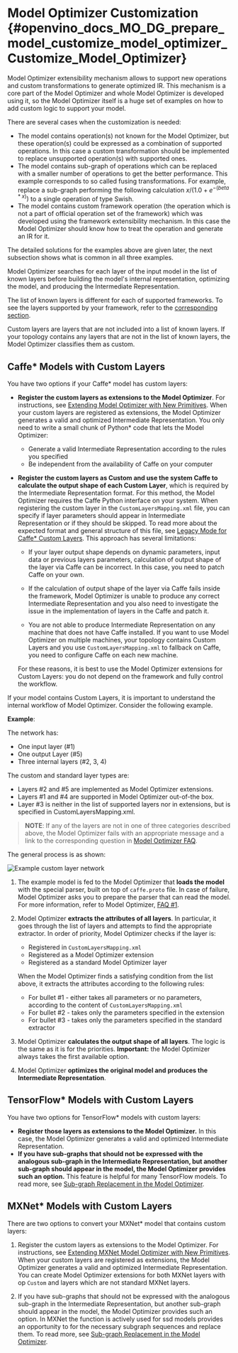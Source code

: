 # Model Optimizer Customization {#openvino_docs_MO_DG_prepare_model_customize_model_optimizer_Customize_Model_Optimizer}

Model Optimizer extensibility mechanism allows to support new operations and custom transformations to generate
optimized IR. This mechanism is a core part of the Model Optimizer and whole Model Optimizer is developed using it,
so the Model Optimizer itself is a huge set of examples on how to add custom logic to support your model.

There are several cases when the customization is needed:

* The model contains operation(s) not known for the Model Optimizer, but these operation(s) could be expressed as a 
combination of supported operations. In this case a custom transformation should be implemented to replace unsupported
operation(s) with supported ones.
* The model contains sub-graph of operations which can be replaced with a smaller number of operations to get the better
performance. This example corresponds to so called fusing transformations. For example, replace a sub-graph performing
the following calculation $x / (1.0 + e^{-(beta * x)})$ to a single operation of type Swish.
* The model contains custom framework operation (the operation which is not a part of official operation set of the
framework) which was developed using the framework extensibility mechanism. In this case the Model Optimizer should know
how to treat the operation and generate an IR for it.




The detailed solutions for the examples above are given later, the next subsection shows what is common in all three examples.


Model Optimizer searches for each layer of the input model in the list of known layers before building the model's internal representation, optimizing the model, and producing the Intermediate Representation.

The list of known layers is different for each of supported frameworks. To see the layers supported by your framework, refer to the [corresponding section](../Supported_Frameworks_Layers.md).

Custom layers are layers that are not included into a list of known layers. If your topology contains any layers that are not in the list of known layers, the Model Optimizer classifies them as custom.

## Caffe\* Models with Custom Layers <a name="caffe-models-with-custom-layers"></a>

You have two options if your Caffe\* model has custom layers:

*   **Register the custom layers as extensions to the Model Optimizer**. For instructions, see [Extending Model Optimizer with New Primitives](Extending_Model_Optimizer_with_New_Primitives.md). When your custom layers are registered as extensions, the Model Optimizer generates a valid and optimized Intermediate Representation. You only need to write a small chunk of Python\* code that lets the Model Optimizer:

    *   Generate a valid Intermediate Representation according to the rules you specified
    *   Be independent from the availability of Caffe on your computer
	
*   **Register the custom layers as Custom and use the system Caffe to calculate the output shape of each Custom Layer**, which is required by the Intermediate Representation format. For this method, the Model Optimizer requires the Caffe Python interface on your system. When registering the custom layer in the `CustomLayersMapping.xml` file, you can specify if layer parameters should appear in Intermediate Representation or if they should be skipped. To read more about the expected format and general structure of this file, see [Legacy Mode for Caffe* Custom Layers](Legacy_Mode_for_Caffe_Custom_Layers.md). This approach has several limitations:

    *   If your layer output shape depends on dynamic parameters, input data or previous layers parameters, calculation of output shape of the layer via Caffe can be incorrect. In this case, you need to patch Caffe on your own.
	
    *   If the calculation of output shape of the layer via Caffe fails inside the framework, Model Optimizer is unable to produce any correct Intermediate Representation and you also need to investigate the issue in the implementation of layers in the Caffe and patch it.
	
    *   You are not able to produce Intermediate Representation on any machine that does not have Caffe installed. If you want to use Model Optimizer on multiple machines, your topology contains Custom Layers and you use `CustomLayersMapping.xml` to fallback on Caffe, you need to configure Caffe on each new machine. 
	
	For these reasons, it is best to use the Model Optimizer extensions for Custom Layers: you do not depend on the framework and fully control the workflow.

If your model contains Custom Layers, it is important to understand the internal workflow of Model Optimizer. Consider the following example.

**Example**:

The network has:

*   One input layer (#1)
*   One output Layer (#5)
*   Three internal layers (#2, 3, 4)

The custom and standard layer types are:

*   Layers #2 and #5 are implemented as Model Optimizer extensions.
*   Layers #1 and #4 are supported in Model Optimizer out-of-the box.
*   Layer #3 is neither in the list of supported layers nor in extensions, but is specified in CustomLayersMapping.xml.

> **NOTE**: If any of the layers are not in one of three categories described above, the Model Optimizer fails with an appropriate message and a link to the corresponding question in [Model Optimizer FAQ](../Model_Optimizer_FAQ.md).

The general process is as shown:

![Example custom layer network](../../img/mo_caffe_priorities.png)

1.  The example model is fed to the Model Optimizer that **loads the model** with the special parser, built on top of `caffe.proto` file. In case of failure, Model Optimizer asks you to prepare the parser that can read the model. For more information, refer to Model Optimizer, <a href="MO_FAQ.html#FAQ1">FAQ #1</a>.

2.  Model Optimizer **extracts the attributes of all layers**. In particular, it goes through the list of layers and attempts to find the appropriate extractor. In order of priority, Model Optimizer checks if the layer is:
    
    *   Registered in `CustomLayersMapping.xml`
    *   Registered as a Model Optimizer extension
    *   Registered as a standard Model Optimizer layer
    
    When the Model Optimizer finds a satisfying condition from the list above, it extracts the attributes according to the following rules:
    
    *   For bullet #1 - either takes all parameters or no parameters, according to the content of `CustomLayersMapping.xml`
    *   For bullet #2 - takes only the parameters specified in the extension
    *   For bullet #3 - takes only the parameters specified in the standard extractor
	
3.  Model Optimizer **calculates the output shape of all layers**. The logic is the same as it is for the priorities. **Important:** the Model Optimizer always takes the first available option.

4.  Model Optimizer **optimizes the original model and produces the Intermediate Representation**.

## TensorFlow\* Models with Custom Layers <a name="Tensorflow-models-with-custom-layers"></a>

You have two options for TensorFlow\* models with custom layers:

*   **Register those layers as extensions to the Model Optimizer.** In this case, the Model Optimizer generates a valid and optimized Intermediate Representation.
*   **If you have sub-graphs that should not be expressed with the analogous sub-graph in the Intermediate Representation, but another sub-graph should appear in the model, the Model Optimizer provides such an option.** This feature is helpful for many TensorFlow models. To read more, see [Sub-graph Replacement in the Model Optimizer](Subgraph_Replacement_Model_Optimizer.md).
	
## MXNet\* Models with Custom Layers <a name="mxnet-models-with-custom-layers"></a>

There are two options to convert your MXNet* model that contains custom layers:

1.  Register the custom layers as extensions to the Model Optimizer. For instructions, see [Extending MXNet Model Optimizer with New Primitives](Extending_MXNet_Model_Optimizer_with_New_Primitives.md). When your custom layers are registered as extensions, the Model Optimizer generates a valid and optimized Intermediate Representation. You can create Model Optimizer extensions for both MXNet layers with op `Custom` and layers which are not standard MXNet layers.

2.  If you have sub-graphs that should not be expressed with the analogous sub-graph in the Intermediate Representation, but another sub-graph should appear in the model, the Model Optimizer provides such an option. In MXNet the function is actively used for ssd models provides an opportunity to  for the necessary subgraph sequences and replace them. To read more, see [Sub-graph Replacement in the Model Optimizer](Subgraph_Replacement_Model_Optimizer.md).

